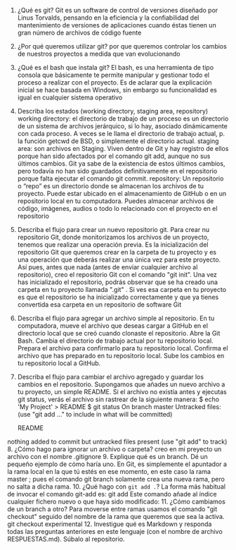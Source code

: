 1. ¿Qué es git?
Git es un software de control de versiones diseñado por Linus Torvalds, pensando en la eficiencia y la confiabilidad del mantenimiento de versiones de aplicaciones cuando éstas tienen un gran número de archivos de código fuente
2. ¿Por qué queremos utilizar git?
por que queremos controlar los cambios de nuestros proyectos a medida que van evolucionando 
3. ¿Qué es el bash que instala git?
El bash, es una herramienta de tipo consola que básicamente te permite manipular y gestionar todo el proceso a realizar con el proyecto. Es de aclarar que la explicación inicial se hace basada en Windows, sin embargo su funcionalidad es igual en cualquier sistema operativo
4. Describa los estados (working directory, staging area, repository)
working directory: el directorio de trabajo de un proceso es un directorio de un sistema de archivos jerárquico, si lo hay, asociado dinámicamente con cada proceso. A veces se le llama el directorio de trabajo actual, p. la función getcwd de BSD, o simplemente el directorio actual.
staging area: son archivos en Staging. Viven dentro de Git y hay registro de ellos porque han sido afectados por el comando git add, aunque no sus últimos cambios. Git ya sabe de la existencia de estos últimos cambios, pero todavía no han sido guardados definitivamente en el repositorio porque falta ejecutar el comando git commit.
repository:  Un repositorio o “repo” es un directorio donde se almacenan los archivos de tu proyecto. Puede estar ubicado en el almacenamiento de GitHub o en un repositorio local en tu computadora. Puedes almacenar archivos de código, imágenes, audios o todo lo relacionado con el proyecto en el repositorio
5. Describa el flujo para crear un nuevo repositorio git. 
Para crear nu repositorio Git, donde monitorizamos los archivos de un proyecto, tenemos que realizar una operación previa. Es la inicialización del repositorio Git que queremos crear en la carpeta de tu proyecto y es una operación que deberás realizar una única vez para este proyecto.
Así pues, antes que nada (antes de enviar cualquier archivo al repositorio), creo el repositorio Git con el comando "git init".
Una vez has inicializado el repositorio, podrás observar que se ha creado una carpeta en tu proyecto llamada ".git" . Si ves esa carpeta en tu proyecto es que el repositorio se ha inicializado correctamente y que ya tienes convertida esa carpeta en un repositorio de software Git
6. Describa el flujo para agregar un archivo simple al repositorio.
En tu computadora, mueve el archivo que deseas cargar a GitHub en el directorio local que se creó cuando clonaste el repositorio.
Abre la Git Bash.
Cambia el directorio de trabajo actual por tu repositorio local.
Prepara el archivo para confirmarlo para tu repositorio local.
Confirma el archivo que has preparado en tu repositorio local.
Sube los cambios en tu repositorio local a GitHub.
7. Describa el flujo para cambiar el archivo agregado y guardar los cambios en el repositorio.
Supongamos que añades un nuevo archivo a tu proyecto, un simple README. Si el archivo no existía antes y ejecutas git status, verás el archivo sin rastrear de la siguiente manera:
$ echo 'My Project' > README
$ git status
On branch master
Untracked files:
  (use "git add <file>..." to include in what will be committed)

    README

nothing added to commit but untracked files present (use "git add" to track)
8. ¿Cómo hago para ignorar un archivo o carpeta?
creo en mi preyecto un archivo con el nombre .gitignore
9. Explique qué es un branch. Dé un pequeño ejemplo de cómo haría uno. 
En Git, es simplemente el apuntador a la rama local en la que tú estés en ese momento, en este caso la rama master ; pues el comando git branch solamente crea una nueva rama, pero no salta a dicha rama.
10. ¿Qué hago con `git add .`?
La forma más habitual de invocar el comando git-add es: git add 
Este comando añade al índice cualquier fichero nuevo o que haya sido modificado:
11. ¿Cómo cambiamos de un branch a otro?
Para moverse entre ramas usamos el comando "git checkout" seguido del nombre de la rama que queremos que sea la activa.
git checkout experimental
12. Investigue qué es Markdown y responda todas las preguntas anteriores en este lenguaje (con el nombre de archivo RESPUESTAS.md). Súbalo al repositorio.